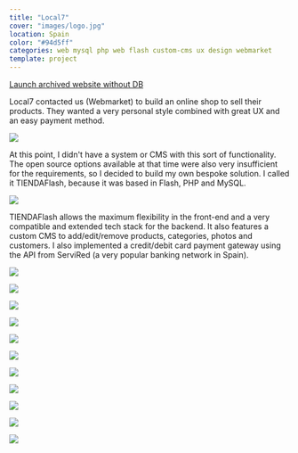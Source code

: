 ```yaml
---
title: "Local7"
cover: "images/logo.jpg"
location: Spain
color: "#94d5ff"
categories: web mysql php web flash custom-cms ux design webmarket
template: project
---
```


<p class="align-center">
<a class="btn external" role="button" href="http://work.joanmira.com/webs/local7/" target="_blank">Launch archived website without DB</a>
</p>

Local7 contacted us (Webmarket) to build an online shop to sell their products. They wanted a very personal style combined with great UX and an easy payment method.

![](/work/local7/images/1.png)

At this point, I didn't have a system or CMS with this sort of functionality. The open source options available at that time were also very insufficient for the requirements, so I decided to build my own bespoke solution. I called it TIENDAFlash, because it was based in Flash, PHP and MySQL.

![](/work/local7/images/2.png)

TIENDAFlash allows the maximum flexibility in the front-end and a very compatible and extended tech stack for the backend. It also features a custom CMS to add/edit/remove products, categories, photos and customers. I also implemented a credit/debit card payment gateway using the API from ServiRed (a very popular banking network in Spain).

![](/work/local7/images/5.jpg)

![](/work/local7/images/6.jpg)

![](/work/local7/images/7.jpg)

![](/work/local7/images/8.jpg)

![](/work/local7/images/9.jpg)

![](/work/local7/images/10.jpg)

![](/work/local7/images/11.jpg)

![](/work/local7/images/12.jpg)

![](/work/local7/images/13.jpg)

![](/work/local7/images/14.jpg)

![](/work/local7/images/15.jpg)
